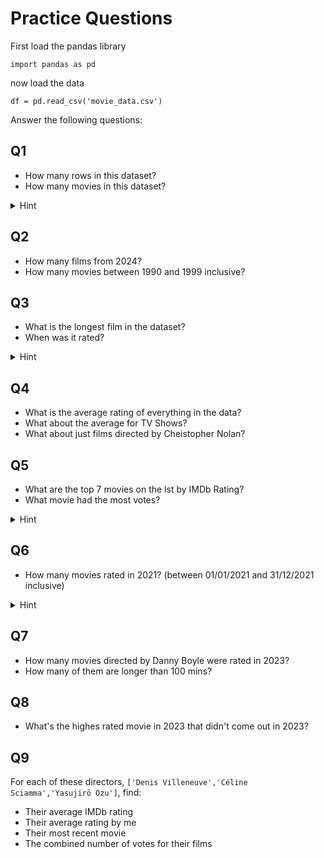 # Practice Questions

First load the pandas library

```
import pandas as pd
```

now load the data

```
df = pd.read_csv('movie_data.csv')
```

Answer the following questions:

## Q1

- How many rows in this dataset? 
- How many movies in this dataset?

<details>
  <summary>Hint</summary>
  
  Check `Title Type` column. 
  It's worth filtering to get the movies and store this as a new `df`
</details>

## Q2

- How many films from 2024?
- How many movies between 1990 and 1999 inclusive?

## Q3

- What is the longest film in the dataset?
- When was it rated?

<details>
  <summary>Hint</summary>
  
  use `.sort_values` method here, `ascending = [False]`
</details>

## Q4

- What is the average rating of everything in the data?
- What about the average for TV Shows?
- What about just films directed by Cheistopher Nolan?

## Q5

- What are the top 7 movies on the lst by IMDb Rating?
- What movie had the most votes?

<details>
  <summary>Hint</summary>
  
  `.sort_values` and `.head()` useful here
</details>

## Q6

- How many movies rated in 2021? (between 01/01/2021 and 31/12/2021 inclusive)

<details>
  <summary>Hint</summary>
  
  filtering dates uses `>`,`>=`,`<`,`<=` like with numbers
</details>

## Q7

- How many movies directed by Danny Boyle were rated in 2023?
- How many of them are longer than 100 mins?

## Q8

- What's the highes rated movie in 2023 that didn't come out in 2023?

## Q9

For each of these directors, `['Denis Villeneuve','Céline Sciamma','Yasujirō Ozu']`, find:

- Their average IMDb rating
- Their average rating by me
- Their most recent movie
- The combined number of votes for their films


